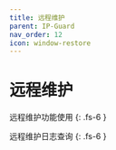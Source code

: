 ```yaml
---
title: 远程维护
parent: IP-Guard
nav_order: 12
icon: window-restore
---
```


# 远程维护

远程维护功能使用 {: .fs-6 }

远程维护日志查询 {: .fs-6 }
